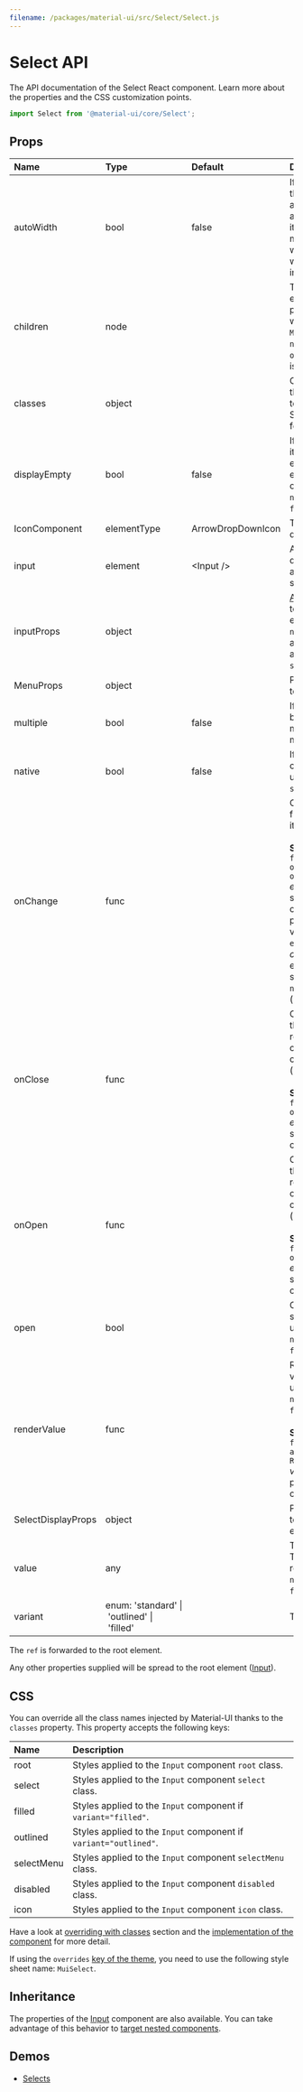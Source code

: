 ```yaml
---
filename: /packages/material-ui/src/Select/Select.js
---
```


<!--- This documentation is automatically generated, do not try to edit it. -->

# Select API

<p class="description">The API documentation of the Select React component. Learn more about the properties and the CSS customization points.</p>

```js
import Select from '@material-ui/core/Select';
```

## Props

| Name                                              | Type                                                                                                                   | Default                                             | Description                                                                                                                                                                                                                                                                                                                          |
| :------------------------------------------------ | :--------------------------------------------------------------------------------------------------------------------- | :-------------------------------------------------- | :----------------------------------------------------------------------------------------------------------------------------------------------------------------------------------------------------------------------------------------------------------------------------------------------------------------------------------- |
| <span class="prop-name">autoWidth</span>          | <span class="prop-type">bool</span>                                                                                    | <span class="prop-default">false</span>             | If true, the width of the popover will automatically be set according to the items inside the menu, otherwise it will be at least the width of the select input.                                                                                                                                                                     |
| <span class="prop-name">children</span>           | <span class="prop-type">node</span>                                                                                    |                                                     | The option elements to populate the select with. Can be some `MenuItem` when `native` is false and `option` when `native` is true.                                                                                                                                                                                                   |
| <span class="prop-name">classes</span>            | <span class="prop-type">object</span>                                                                                  |                                                     | Override or extend the styles applied to the component. See [CSS API](#css) below for more details.                                                                                                                                                                                                                                  |
| <span class="prop-name">displayEmpty</span>       | <span class="prop-type">bool</span>                                                                                    | <span class="prop-default">false</span>             | If `true`, the selected item is displayed even if its value is empty. You can only use it when the `native` property is `false` (default).                                                                                                                                                                                           |
| <span class="prop-name">IconComponent</span>      | <span class="prop-type">elementType</span>                                                                             | <span class="prop-default">ArrowDropDownIcon</span> | The icon that displays the arrow.                                                                                                                                                                                                                                                                                                    |
| <span class="prop-name">input</span>              | <span class="prop-type">element</span>                                                                                 | <span class="prop-default">&lt;Input /></span>      | An `Input` element; does not have to be a material-ui specific `Input`.                                                                                                                                                                                                                                                              |
| <span class="prop-name">inputProps</span>         | <span class="prop-type">object</span>                                                                                  |                                                     | [Attributes](https://developer.mozilla.org/en-US/docs/Web/HTML/Element/input#Attributes) applied to the `input` element. When `native` is `true`, the attributes are applied on the `select` element.                                                                                                                                |
| <span class="prop-name">MenuProps</span>          | <span class="prop-type">object</span>                                                                                  |                                                     | Properties applied to the [`Menu`](/api/menu/) element.                                                                                                                                                                                                                                                                              |
| <span class="prop-name">multiple</span>           | <span class="prop-type">bool</span>                                                                                    | <span class="prop-default">false</span>             | If true, `value` must be an array and the menu will support multiple selections.                                                                                                                                                                                                                                                     |
| <span class="prop-name">native</span>             | <span class="prop-type">bool</span>                                                                                    | <span class="prop-default">false</span>             | If `true`, the component will be using a native `select` element.                                                                                                                                                                                                                                                                    |
| <span class="prop-name">onChange</span>           | <span class="prop-type">func</span>                                                                                    |                                                     | Callback function fired when a menu item is selected.<br><br>**Signature:**<br>`function(event: object, child?: object) => void`<br>_event:_ The event source of the callback. You can pull out the new value by accessing `event.target.value`.<br>_child:_ The react element that was selected when `native` is `false` (default). |
| <span class="prop-name">onClose</span>            | <span class="prop-type">func</span>                                                                                    |                                                     | Callback fired when the component requests to be closed. Use in controlled mode (see open).<br><br>**Signature:**<br>`function(event: object) => void`<br>_event:_ The event source of the callback                                                                                                                                  |
| <span class="prop-name">onOpen</span>             | <span class="prop-type">func</span>                                                                                    |                                                     | Callback fired when the component requests to be opened. Use in controlled mode (see open).<br><br>**Signature:**<br>`function(event: object) => void`<br>_event:_ The event source of the callback                                                                                                                                  |
| <span class="prop-name">open</span>               | <span class="prop-type">bool</span>                                                                                    |                                                     | Control `select` open state. You can only use it when the `native` property is `false` (default).                                                                                                                                                                                                                                    |
| <span class="prop-name">renderValue</span>        | <span class="prop-type">func</span>                                                                                    |                                                     | Render the selected value. You can only use it when the `native` property is `false` (default).<br><br>**Signature:**<br>`function(value: any) => ReactElement`<br>_value:_ The `value` provided to the component.                                                                                                                   |
| <span class="prop-name">SelectDisplayProps</span> | <span class="prop-type">object</span>                                                                                  |                                                     | Properties applied to the clickable div element.                                                                                                                                                                                                                                                                                     |
| <span class="prop-name">value</span>              | <span class="prop-type">any</span>                                                                                     |                                                     | The input value. This property is required when the `native` property is `false` (default).                                                                                                                                                                                                                                          |
| <span class="prop-name">variant</span>            | <span class="prop-type">enum:&nbsp;'standard'&nbsp;&#124;<br>&nbsp;'outlined'&nbsp;&#124;<br>&nbsp;'filled'<br></span> |                                                     | The variant to use.                                                                                                                                                                                                                                                                                                                  |

The `ref` is forwarded to the root element.

Any other properties supplied will be spread to the root element ([Input](/api/input/)).

## CSS

You can override all the class names injected by Material-UI thanks to the `classes` property.
This property accepts the following keys:

| Name                                      | Description                                                      |
| :---------------------------------------- | :--------------------------------------------------------------- |
| <span class="prop-name">root</span>       | Styles applied to the `Input` component `root` class.            |
| <span class="prop-name">select</span>     | Styles applied to the `Input` component `select` class.          |
| <span class="prop-name">filled</span>     | Styles applied to the `Input` component if `variant="filled"`.   |
| <span class="prop-name">outlined</span>   | Styles applied to the `Input` component if `variant="outlined"`. |
| <span class="prop-name">selectMenu</span> | Styles applied to the `Input` component `selectMenu` class.      |
| <span class="prop-name">disabled</span>   | Styles applied to the `Input` component `disabled` class.        |
| <span class="prop-name">icon</span>       | Styles applied to the `Input` component `icon` class.            |

Have a look at [overriding with classes](/customization/overrides/#overriding-with-classes) section
and the [implementation of the component](https://github.com/mui-org/material-ui/blob/next/packages/material-ui/src/Select/Select.js)
for more detail.

If using the `overrides` [key of the theme](/customization/themes/#css),
you need to use the following style sheet name: `MuiSelect`.

## Inheritance

The properties of the [Input](/api/input/) component are also available.
You can take advantage of this behavior to [target nested components](/guides/api/#spread).

## Demos

- [Selects](/demos/selects/)
